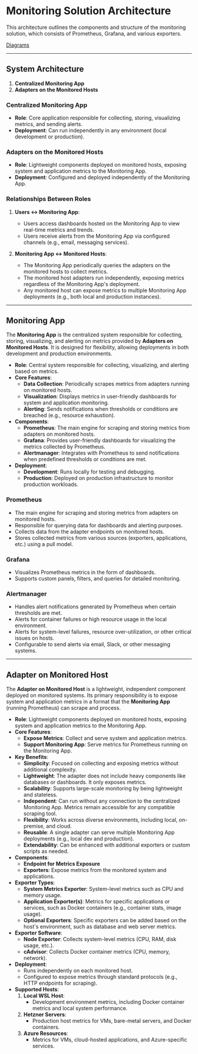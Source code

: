 # Monitoring Solution Architecture

This architecture outlines the components and structure of the monitoring solution, which consists of Prometheus, Grafana, and various exporters.

[Diagrams](diagrams.md)

---

## System Architecture

1. **Centralized Monitoring App**
1. **Adapters on the Monitored Hosts**

### Centralized Monitoring App

- **Role**: Core application responsible for collecting, storing, visualizing metrics, and sending alerts.
- **Deployment**: Can run independently in any environment (local development or production).

### Adapters on the Monitored Hosts

- **Role**: Lightweight components deployed on monitored hosts, exposing system and application metrics to the Monitoring App.
- **Deployment**: Configured and deployed independently of the Monitoring App.

### Relationships Between Roles

1. **Users ↔ Monitoring App**:
   - Users access dashboards hosted on the Monitoring App to view real-time metrics and trends.
   - Users receive alerts from the Monitoring App via configured channels (e.g., email, messaging services).

1. **Monitoring App ↔ Monitored Hosts**:
   - The Monitoring App periodically queries the adapters on the monitored hosts to collect metrics.
   - The monitored host adapters run independently, exposing metrics regardless of the Monitoring App's deployment.
   - Any monitored host can expose metrics to multiple Monitoring App deployments (e.g., both local and production instances).

---

## Monitoring App

The **Monitoring App** is the centralized system responsible for collecting, storing, visualizing, and alerting on metrics provided by **Adapters on Monitored Hosts**. It is designed for flexibility, allowing deployments in both development and production environments.

- **Role**: Central system responsible for collecting, visualizing, and alerting based on metrics.
- **Core Features**:
  - **Data Collection**: Periodically scrapes metrics from adapters running on monitored hosts.
  - **Visualization**: Displays metrics in user-friendly dashboards for system and application monitoring.
  - **Alerting**: Sends notifications when thresholds or conditions are breached (e.g., resource exhaustion).
- **Components**:
  - **Prometheus**: The main engine for scraping and storing metrics from adapters on monitored hosts.
  - **Grafana**: Provides user-friendly dashboards for visualizing the metrics collected by Prometheus.
  - **Alertmanager**: Integrates with Prometheus to send notifications when predefined thresholds or conditions are met.
- **Deployment**:
  - **Development**: Runs locally for testing and debugging.
  - **Production**: Deployed on production infrastructure to monitor production workloads.

### Prometheus

- The main engine for scraping and storing metrics from adapters on monitored hosts.
- Responsible for querying data for dashboards and alerting purposes.
- Collects data from the adapter endpoints on monitored hosts.
- Stores collected metrics from various sources (exporters, applications, etc.) using a pull model.

### Grafana

- Visualizes Prometheus metrics in the form of dashboards.
- Supports custom panels, filters, and queries for detailed monitoring.

### Alertmanager

- Handles alert notifications generated by Prometheus when certain thresholds are met.
- Alerts for container failures or high resource usage in the local environment.
- Alerts for system-level failures, resource over-utilization, or other critical issues on hosts.
- Configurable to send alerts via email, Slack, or other messaging systems.

---

## Adapter on Monitored Host

The **Adapter on Monitored Host** is a lightweight, independent component deployed on monitored systems. Its primary responsibility is to expose system and application metrics in a format that the **Monitoring App** (running Prometheus) can scrape and process.

- **Role**: Lightweight components deployed on monitored hosts, exposing system and application metrics to the Monitoring App.
- **Core Features**:
  - **Expose Metrics**: Collect and serve system and application metrics.
  - **Support Monitoring App**: Serve metrics for Prometheus running on the Monitoring App.
- **Key Benefits**:
  - **Simplicity**: Focused on collecting and exposing metrics without additional complexity.
  - **Lightweight**: The adapter does not include heavy components like databases or dashboards. It only exposes metrics.
  - **Scalability**: Supports large-scale monitoring by being lightweight and stateless.
  - **Independent**: Can run without any connection to the centralized Monitoring App. Metrics remain accessible for any compatible scraping tool.
  - **Flexibility**: Works across diverse environments, including local, on-premise, and cloud.
  - **Reusable**: A single adapter can serve multiple Monitoring App deployments (e.g., local dev and production).
  - **Extendability**: Can be enhanced with additional exporters or custom scripts as needed.
- **Components**:
  - **Endpoint for Metrics Exposure**
  - **Exporters**: Expose metrics from the monitored system and applications.
- **Exporter Types**:
  - **System Metrics Exporter**: System-level metrics such as CPU and memory usage.
  - **Application Exporter(s)**: Metrics for specific applications or services, such as Docker containers (e.g., container stats, image usage).
  - **Optional Exporters**: Specific exporters can be added based on the host's environment, such as database and web server metrics.
- **Exporter Software**:
  - **Node Exporter**: Collects system-level metrics (CPU, RAM, disk usage, etc.).
  - **cAdvisor**: Collects Docker container metrics (CPU, memory, network).
- **Deployment**:
  - Runs independently on each monitored host.
  - Configured to expose metrics through standard protocols (e.g., HTTP endpoints for scraping).
- **Supported Hosts**:
  1. **Local WSL Host**:
     - Development environment metrics, including Docker container metrics and local system performance.
  1. **Hetzner Servers**:
     - Production host metrics for VMs, bare-metal servers, and Docker containers.
  1. **Azure Resources**:
     - Metrics for VMs, cloud-hosted applications, and Azure-specific services.
